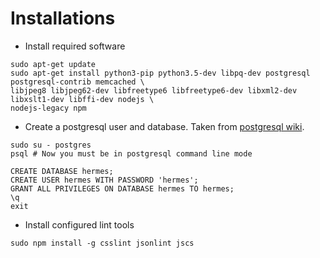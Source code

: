 # Installations

- Install required software

```lang=bash
sudo apt-get update
sudo apt-get install python3-pip python3.5-dev libpq-dev postgresql postgresql-contrib memcached \
libjpeg8 libjpeg62-dev libfreetype6 libfreetype6-dev libxml2-dev libxslt1-dev libffi-dev nodejs \
nodejs-legacy npm
```

- Create a postgresql user and database. Taken from
[postgresql wiki](https://wiki.postgresql.org/wiki/First_steps).

```lang=bash
sudo su - postgres
psql # Now you must be in postgresql command line mode

CREATE DATABASE hermes;
CREATE USER hermes WITH PASSWORD 'hermes';
GRANT ALL PRIVILEGES ON DATABASE hermes TO hermes;
\q
exit
```

- Install configured lint tools
```lang=bash
sudo npm install -g csslint jsonlint jscs
```
